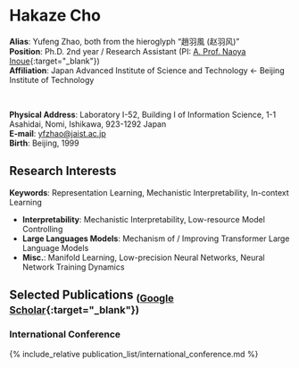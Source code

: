 # Hakaze Cho

**Alias**: Yufeng Zhao, both from the hieroglyph “趙羽風 (赵羽风)”  
**Position**: Ph.D. 2nd year / Research Assistant (PI: [A. Prof. Naoya Inoue](https://naoya-i.info/){:target="_blank"})  
**Affiliation**: Japan Advanced Institute of Science and Technology ← Beijing Institute of Technology

<br>

**Physical Address**: Laboratory I-52, Building I of Information Science, 1-1 Asahidai, Nomi, Ishikawa, 923-1292 Japan  
**E-mail**: yfzhao@jaist.ac.jp  
**Birth**: Beijing, 1999

## Research Interests

**Keywords**: Representation Learning, Mechanistic Interpretability, In-context Learning  
- **Interpretability**: Mechanistic Interpretability, Low-resource Model Controlling  
- **Large Languages Models**: Mechanism of / Improving Transformer Large Language Models  
- **Misc.**: Manifold Learning, Low-precision Neural Networks, Neural Network Training Dynamics

## Selected Publications <sub>([Google Scholar](https://scholar.google.com/citations?user=q_eQAcwAAAAJ){:target="_blank"})</sub>

### International Conference

{% include_relative publication_list/international_conference.md %}